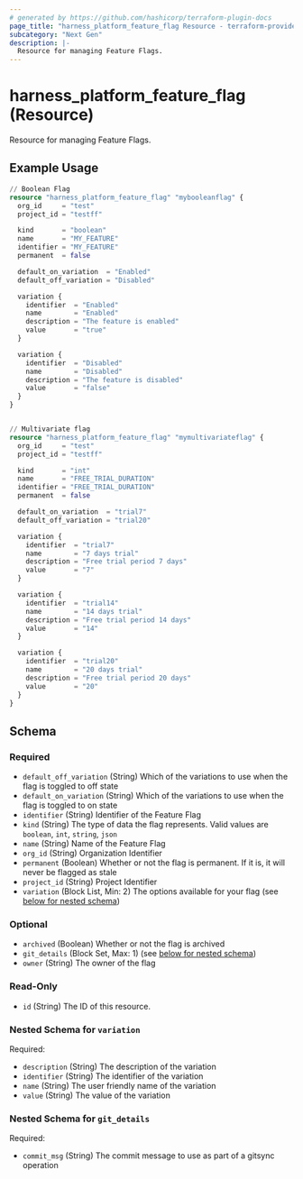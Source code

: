 ```yaml
---
# generated by https://github.com/hashicorp/terraform-plugin-docs
page_title: "harness_platform_feature_flag Resource - terraform-provider-harness"
subcategory: "Next Gen"
description: |-
  Resource for managing Feature Flags.
---
```


# harness_platform_feature_flag (Resource)

Resource for managing Feature Flags.

## Example Usage

```terraform
// Boolean Flag
resource "harness_platform_feature_flag" "mybooleanflag" {
  org_id     = "test"
  project_id = "testff"

  kind       = "boolean"
  name       = "MY_FEATURE"
  identifier = "MY_FEATURE"
  permanent  = false

  default_on_variation  = "Enabled"
  default_off_variation = "Disabled"

  variation {
    identifier  = "Enabled"
    name        = "Enabled"
    description = "The feature is enabled"
    value       = "true"
  }

  variation {
    identifier  = "Disabled"
    name        = "Disabled"
    description = "The feature is disabled"
    value       = "false"
  }
}


// Multivariate flag
resource "harness_platform_feature_flag" "mymultivariateflag" {
  org_id     = "test"
  project_id = "testff"

  kind       = "int"
  name       = "FREE_TRIAL_DURATION"
  identifier = "FREE_TRIAL_DURATION"
  permanent  = false

  default_on_variation  = "trial7"
  default_off_variation = "trial20"

  variation {
    identifier  = "trial7"
    name        = "7 days trial"
    description = "Free trial period 7 days"
    value       = "7"
  }

  variation {
    identifier  = "trial14"
    name        = "14 days trial"
    description = "Free trial period 14 days"
    value       = "14"
  }

  variation {
    identifier  = "trial20"
    name        = "20 days trial"
    description = "Free trial period 20 days"
    value       = "20"
  }
}
```

<!-- schema generated by tfplugindocs -->
## Schema

### Required

- `default_off_variation` (String) Which of the variations to use when the flag is toggled to off state
- `default_on_variation` (String) Which of the variations to use when the flag is toggled to on state
- `identifier` (String) Identifier of the Feature Flag
- `kind` (String) The type of data the flag represents. Valid values are `boolean`, `int`, `string`, `json`
- `name` (String) Name of the Feature Flag
- `org_id` (String) Organization Identifier
- `permanent` (Boolean) Whether or not the flag is permanent. If it is, it will never be flagged as stale
- `project_id` (String) Project Identifier
- `variation` (Block List, Min: 2) The options available for your flag (see [below for nested schema](#nestedblock--variation))

### Optional

- `archived` (Boolean) Whether or not the flag is archived
- `git_details` (Block Set, Max: 1) (see [below for nested schema](#nestedblock--git_details))
- `owner` (String) The owner of the flag

### Read-Only

- `id` (String) The ID of this resource.

<a id="nestedblock--variation"></a>
### Nested Schema for `variation`

Required:

- `description` (String) The description of the variation
- `identifier` (String) The identifier of the variation
- `name` (String) The user friendly name of the variation
- `value` (String) The value of the variation


<a id="nestedblock--git_details"></a>
### Nested Schema for `git_details`

Required:

- `commit_msg` (String) The commit message to use as part of a gitsync operation



